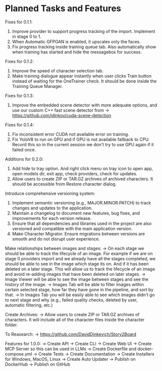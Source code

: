 # Planned Tasks and Features

Fixes for 0.1.1:
1. Improve provider to support progress tracking of the import. Implement in stage 0 to 1.
2. When Automatic GFPGAN is enabled, it upscales only the faces.
3. Fix progress tracking inside training queue tab. Also automatically show when training has started and hide the messagebox for success.

Fixes for 0.1.2:
1. Improve the speed of character selection tab.
2. Make training dialogue appear instantly when user clicks Train button instead of waiting for the OneTrainer check. It should be done inside the Training Queue Manager.

Fixes for 0.1.3:
1. Improve the embedded scene detector with more adequate options, and use our custom C++ fast scene detector from -> https://github.com/idinkov/cuda-scene-detection

Fixes for 0.1.4:
1. Fix inconsistent error CUDA not available error on training.
2. Fix YoloV8 to run on GPU and if GPU is not available fallback to CPU. Record this so in the current session we don't try to use GPU again if it failed once.

Additions for 0.2.0:
1. Add hide to tray option. And right click menu on tray icon to open app, open models dir, exit app, check providers, check for updates.
2. Allow users to create ZIP or TAR.GZ archives of archived characters. It should be accessible from Restore character dialog.

Introduce comprehensive versioning system:
1. Implement semantic versioning (e.g., MAJOR.MINOR.PATCH) to track changes and updates to the application.
2. Maintain a changelog to document new features, bug fixes, and improvements for each version release.
3. Ensure that all dependencies and libraries used in the project are also versioned and compatible with the main application version.
4. Make Character Migrator. Ensure migrations between versions are smooth and do not disrupt user experience.

Make relationships between images and stages:
-> On each stage we should be able to track the lifecycle of an image. For example if we are on stage 0 providers import and we already have all the stages completed, we should be able to see in the image which stage its on. And if it has been deleted on a later stage. This will allow us to track the lifecycle of an image and avoid re-adding images that have been deleted on later stages.
-> Image Viewer will be able to see the image between stages and see the history of the image.
-> Images Tab will be able to filter images within certain selected stage, how far they have gone in the pipeline, and sort by that.
-> In Images Tab you will be easily able to see which images didn't go to next stage and why (e.g., failed quality checks, deleted by user, automatic filtering, etc.)

Create Archives:
-> Allow users to create ZIP or TAR.GZ archives of characters. It will include all of the character files inside the character folder.

To Reasearch:
-> https://github.com/DavidDinkevich/Story2Board 

Features for 1.0.0:
-> Create API
-> Create CLI
-> Create Web UI
-> Create MCP Server so this can be used in LLMs 
-> Create Dockerfile and docker-compose.yml
-> Create Tests
-> Create Documentation
-> Create Installers for Windows, MacOS, Linux
-> Create Auto Updater
-> Publish on DockerHub
-> Publish on GitHub